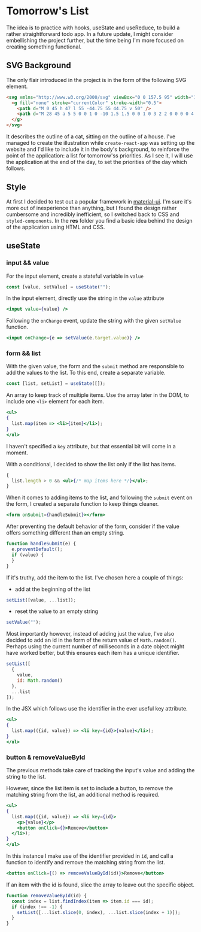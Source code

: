 # Tomorrow's List

The idea is to practice with hooks, useState and useReduce, to build a rather straightforward todo app. In a future update, I might consider embellishing the project further, but the time being I'm more focused on creating something functional.

## SVG Background

The only flair introduced in the project is in the form of the following SVG element.

```html
<svg xmlns="http://www.w3.org/2000/svg" viewBox="0 0 157.5 95" width="157.5" height="95">
  <g fill="none" stroke="currentColor" stroke-width="0.5">
    <path d="M 0 45 h 47 l 55 -44.75 55 44.75 v 50" />
    <path d="M 28 45 a 5 5 0 0 1 0 -10 1.5 1.5 0 0 1 0 3 2 2 0 0 0 0 4 h 4 a 11 11 0 0 1 11 -11 v -5.5 l 2 2.5 a 8 8 0 0 1 8 0 l 2 -2.5 v 7.8" />
  </g>
</svg>
```

It describes the outline of a cat, sitting on the outline of a house. I've managed to create the illustration while `create-react-app` was setting up the website and I'd like to include it in the body's background, to reinforce the point of the application: a list for tomorrow'ss priorities. As I see it, I will use the application at the end of the day, to set the priorities of the day which follows.

## Style

At first I decided to test out a popular framework in [material-ui](https://material-ui.com/). I'm sure it's more out of inexperience than anything, but I found the design rather cumbersome and incredibly inefficient, so I switched back to CSS and `styled-components`. In the **res** folder you find a basic idea behind the design of the application using HTML and CSS.

## useState

### input && value

For the input element, create a stateful variable in `value`

```js
const [value, setValue] = useState("");
```

In the input element, directly use the string in the `value` attribute

```jsx
<input value={value} />
```

Following the `onChange` event, update the string with the given `setValue` function.

```jsx
<input onChange={e => setValue(e.target.value)} />
```

### form && list

With the given value, the form and the `submit` method are responsible to add the values to the list. To this end, create a separate variable.

```js
const [list, setList] = useState([]);
```

An array to keep track of multiple items. Use the array later in the DOM, to include one `<li>` element for each item.

```jsx
<ul>
{
  list.map(item => <li>{item}</li>);
}
</ul>
```

I haven't specified a `key` attribute, but that essential bit will come in a moment.

With a conditional, I decided to show the list only if the list has items.

```jsx
{
  list.length > 0 && <ul>{/* map items here */}</ul>;
}
```

When it comes to adding items to the list, and following the `submit` event on the form, I created a separate function to keep things cleaner.

```jsx
<form onSubmit={handleSubmit}></form>
```

After preventing the default behavior of the form, consider if the value offers something different than an empty string.

```js
function handleSubmit(e) {
  e.preventDefault();
  if (value) {
  }
}
```

If it's truthy, add the item to the list. I've chosen here a couple of things:

- add at the beginning of the list

```js
setList([value, ...list]);
```

- reset the value to an empty string

```js
setValue("");
```

Most importantly however, instead of adding just the value, I've also decided to add an id in the form of the return value of `Math.random()`. Perhaps using the current number of milliseconds in a date object might have worked better, but this ensures each item has a unique identifier.

```js
setList([
  {
    value,
    id: Math.random()
  },
  ...list
]);
```

In the JSX which follows use the identifier in the ever useful key attribute.

```jsx
<ul>
{
  list.map(({id, value}) => <li key={id}>{value}</li>);
}
</ul>
```

### button & removeValueById

The previous methods take care of tracking the input's value and adding the string to the list.

However, since the list item is set to include a button, to remove the matching string from the list, an additional method is required.

```jsx
<ul>
{
  list.map(({id, value}) => <li key={id}>
    <p>{value}</p>
    <button onClick={}>Remove</button>
  </li>);
}
</ul>
```

In this instance I make use of the identifier provided in `id`, and call a function to identify and remove the matching string from the list.

```jsx
<button onClick={() => removeValueById(id)}>Remove</button>
```

If an item with the id is found, slice the array to leave out the specific object.

```js
function removeValueById(id) {
  const index = list.findIndex(item => item.id === id);
  if (index !== -1) {
    setList([...list.slice(0, index), ...list.slice(index + 1)]);
  }
}
```

<!-- ## useReducer -->

